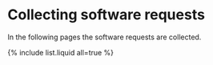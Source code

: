 # Collecting software requests

In the following pages the software requests are collected.

{% include list.liquid all=true %}
